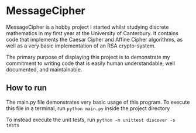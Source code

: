 # MessageCipher

MessageCipher is a hobby project I started whilst studying discrete mathematics
in my first year at the University of Canterbury.
It contains code that implements the Caesar Cipher and Affine Cipher algorithms,
as well as a very basic implementation of an RSA crypto-system.

The primary purpose of displaying this project is to demonstrate my commitment
to writing code that is easily human understandable, well documented, and maintainable.

## How to run

The main.py file demonstrates very basic usage of this program.
To execute this file in a terminal, run `python main.py` inside the project directory

To instead execute the unit tests, run `python -m unittest discover -s tests` 
